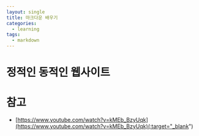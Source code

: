 ```yaml
---
layout: single
title: 마크다운 배우기
categories: 
  - learning
tags: 
  - markdown
---
```


# 정적인 동적인 웹사이트

# 참고
- [https://www.youtube.com/watch?v=kMEb_BzyUqk](https://www.youtube.com/watch?v=kMEb_BzyUqk)(:target="_blank")